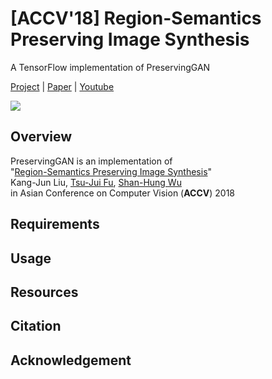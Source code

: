 # [ACCV'18] Region-Semantics Preserving Image SynthesisA TensorFlow implementation of PreservingGAN[Project](https://tsujuifu.github.io/projs/accv18_preserving-gan.html) | [Paper](https://tsujuifu.github.io/pubs/accv18_preserving-gan.pdf) | [Youtube](https://youtu.be/UwBjSUpjZU8)![](./imgs/demo.gif)## OverviewPreservingGAN is an implementation of <br>"[Region-Semantics Preserving Image Synthesis](https://tsujuifu.github.io/pubs/accv18_preserving-gan.pdf)" <br>Kang-Jun Liu, [Tsu-Jui Fu](https://tsujuifu.github.io/), [Shan-Hung Wu](http://www.cs.nthu.edu.tw/~shwu/) <br>in Asian Conference on Computer Vision (<b>ACCV</b>) 2018## Requirements## Usage## Resources## Citation## Acknowledgement